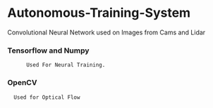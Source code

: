 # Autonomous-Training-System
Convolutional Neural Network used on Images from Cams and Lidar
### Tensorflow and Numpy
          Used For Neural Training.
          
### OpenCV
      Used for Optical Flow

